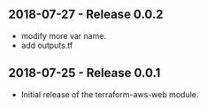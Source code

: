 ## 2018-07-27 - Release 0.0.2

- modify more var name.
- add outputs.tf

## 2018-07-25 - Release 0.0.1

- Initial release of the terraform-aws-web module.
